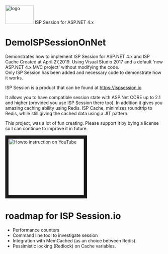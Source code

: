 <img src="https://ispsession.io/images/Platipus3_Transparant_small.png" width="90" height="60" alt="logo"/> ISP Session for ASP.NET 4.x

# DemoISPSessionOnNet
Demonstrates how to implement ISP Session for ASP.NET 4.x and ISP Cache
Created at April 27,2019.
Using Visual Studio 2017 and a default 'new ASP.NET 4.x MVC project' without modifying the code.  
Only ISP Session has been added and necessary code to demonstrate how it works.

ISP Session is a product that can be found at https://ispsession.io

It allows you to have compatible session state with ASP.Net CORE up to 2.1 and higher (provided you use ISP Session there too).
In addition it gives you amazing caching ability using Redis. ISP Cache, minimizes roundtrip to Redis, 
while still giving the cached data using a JIT pattern.

This project, was a lot of fun creating. Please support it by bying a license so I can continue to improve it in future.

<a href="https://www.youtube.com/embed/lQzgJYQi-BI" target="_blank"><img src="http://img.youtube.com/vi/lQzgJYQi-BI/0.jpg" 
alt="Howto instruction on YouTube" width="240" height="180" border="10" /></a>

# roadmap for ISP Session.io
* Performance counters
* Command line tool to investigate session
* Integration with MemCached (as an choice between Redis).
* Pessimistic locking (Redlock) on Cache variables.